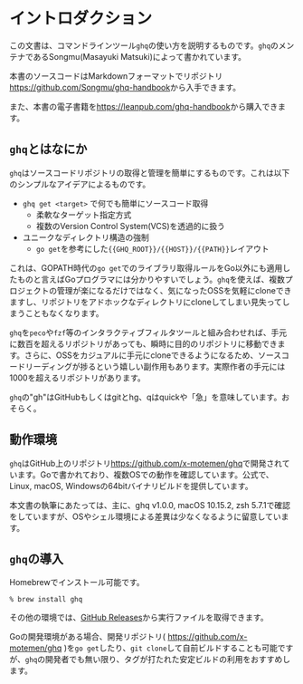 # イントロダクション

この文書は、コマンドラインツール`ghq`の使い方を説明するものです。`ghq`のメンテナであるSongmu(Masayuki Matsuki)によって書かれています。

本書のソースコードはMarkdownフォーマットでリポジトリ<https://github.com/Songmu/ghq-handbook>から入手できます。

また、本書の電子書籍を<https://leanpub.com/ghq-handbook>から購入できます。

## `ghq`とはなにか

`ghq`はソースコードリポジトリの取得と管理を簡単にするものです。これは以下のシンプルなアイデアによるものです。

- `ghq get <target>` で何でも簡単にソースコード取得
    - 柔軟なターゲット指定方式
    - 複数のVersion Control System(VCS)を透過的に扱う
- ユニークなディレクトリ構造の強制
    - `go get`を参考にした`{{GHQ_ROOT}}/{{HOST}}/{{PATH}}`レイアウト

これは、GOPATH時代の`go get`でのライブラリ取得ルールをGo以外にも適用したものと言えばGoプログラマには分かりやすいでしょう。`ghq`を使えば、複数プロジェクトの管理が楽になるだけではなく、気になったOSSを気軽にcloneできますし、リポジトリをアドホックなディレクトリにcloneしてしまい見失ってしまうこともなくなります。

`ghq`を`peco`や`fzf`等のインタラクティブフィルタツールと組み合わせれば、手元に数百を超えるリポジトリがあっても、瞬時に目的のリポジトリに移動できます。さらに、OSSをカジュアルに手元にcloneできるようになるため、ソースコードリーディングが捗るという嬉しい副作用もあります。実際作者の手元には1000を超えるリポジトリがあります。

`ghq`の"gh"はGitHubもしくはgitとhg、qはquickや「急」を意味しています。おそらく。

## 動作環境

`ghq`はGitHub上のリポジトリ<https://github.com/x-motemen/ghq>で開発されています。Goで書かれており、複数OSでの動作を確認しています。公式で、Linux, macOS, Windowsの64bitバイナリビルドを提供しています。

本文書の執筆にあたっては、主に、ghq v1.0.0, macOS 10.15.2, zsh 5.7.1で確認をしていますが、OSやシェル環境による差異は少なくなるように留意しています。

## `ghq`の導入

Homebrewでインストール可能です。

```console
% brew install ghq
```

その他の環境では、[GitHub Releases](https://github.com/x-motemen/ghq/releases)から実行ファイルを取得できます。

Goの開発環境がある場合、開発リポジトリ( https://github.com/x-motemen/ghq )を`go get`したり、`git clone`して自前ビルドすることも可能ですが、`ghq`の開発者でも無い限り、タグが打たれた安定ビルドの利用をおすすめします。
